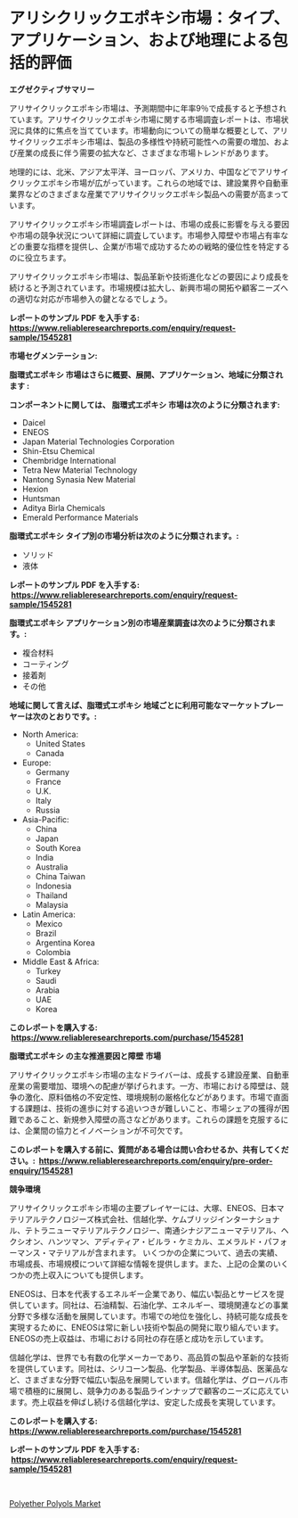 <p><h1>アリシクリックエポキシ市場：タイプ、アプリケーション、および地理による包括的評価</h1></p><p><strong>エグゼクティブサマリー</strong></p>
<p><p>アリサイクリックエポキシ市場は、予測期間中に年率9％で成長すると予想されています。アリサイクリックエポキシ市場に関する市場調査レポートは、市場状況に具体的に焦点を当てています。市場動向についての簡単な概要として、アリサイクリックエポキシ市場は、製品の多様性や持続可能性への需要の増加、および産業の成長に伴う需要の拡大など、さまざまな市場トレンドがあります。</p><p>地理的には、北米、アジア太平洋、ヨーロッパ、アメリカ、中国などでアリサイクリックエポキシ市場が広がっています。これらの地域では、建設業界や自動車業界などのさまざまな産業でアリサイクリックエポキシ製品への需要が高まっています。</p><p>アリサイクリックエポキシ市場調査レポートは、市場の成長に影響を与える要因や市場の競争状況について詳細に調査しています。市場参入障壁や市場占有率などの重要な指標を提供し、企業が市場で成功するための戦略的優位性を特定するのに役立ちます。</p><p>アリサイクリックエポキシ市場は、製品革新や技術進化などの要因により成長を続けると予測されています。市場規模は拡大し、新興市場の開拓や顧客ニーズへの適切な対応が市場参入の鍵となるでしょう。</p></p>
<p><strong>レポートのサンプル PDF を入手する: <a href="https://www.reliableresearchreports.com/enquiry/request-sample/1545281">https://www.reliableresearchreports.com/enquiry/request-sample/1545281</a></strong></p>
<p><strong>市場セグメンテーション:</strong></p>
<p><strong> 脂環式エポキシ 市場はさらに概要、展開、アプリケーション、地域に分類されます :</strong></p>
<p><strong>コンポーネントに関しては、 脂環式エポキシ 市場は次のように分類されます: &nbsp;</strong></p>
<p><ul><li>Daicel</li><li>ENEOS</li><li>Japan Material Technologies Corporation</li><li>Shin-Etsu Chemical</li><li>Chembridge International</li><li>Tetra New Material Technology</li><li>Nantong Synasia New Material</li><li>Hexion</li><li>Huntsman</li><li>Aditya Birla Chemicals</li><li>Emerald Performance Materials</li></ul></p>
<p><strong> 脂環式エポキシ タイプ別の市場分析は次のように分類されます。:</strong></p>
<p><ul><li>ソリッド</li><li>液体</li></ul></p>
<p><strong>レポートのサンプル PDF を入手する: &nbsp;<a href="https://www.reliableresearchreports.com/enquiry/request-sample/1545281">https://www.reliableresearchreports.com/enquiry/request-sample/1545281</a></strong></p>
<p><strong> 脂環式エポキシ アプリケーション別の市場産業調査は次のように分類されます。:</strong></p>
<p><ul><li>複合材料</li><li>コーティング</li><li>接着剤</li><li>その他</li></ul></p>
<p><strong>地域に関して言えば、脂環式エポキシ 地域ごとに利用可能なマーケットプレーヤーは次のとおりです。:</strong></p>
<p><ul>
    <li>
        North America:
        <ul>
            <li>United States</li>
            <li>Canada</li>
        </ul>
    </li>
    <li>
        Europe:
        <ul>
            <li>Germany</li>
            <li>France</li>
            <li>U.K.</li>
            <li>Italy</li>
            <li>Russia</li>
        </ul>
    </li>
    <li>
        Asia-Pacific:
        <ul>
            <li>China</li>
            <li>Japan</li>
            <li>South Korea</li>
            <li>India</li>
            <li>Australia</li>
            <li>China Taiwan</li>
            <li>Indonesia</li>
            <li>Thailand</li>
            <li>Malaysia</li>
        </ul>
    </li>
    <li>
        Latin America:
        <ul>
            <li>Mexico</li>
            <li>Brazil</li>
            <li>Argentina Korea</li>
            <li>Colombia</li>
        </ul>
    </li>
    <li>
        Middle East & Africa:
        <ul>
            <li>Turkey</li>
            <li>Saudi</li>
            <li>Arabia</li>
            <li>UAE</li>
            <li>Korea</li>
        </ul>
    </li>
    </ul></p>
<p><strong>このレポートを購入する: &nbsp;<a href="https://www.reliableresearchreports.com/purchase/1545281">https://www.reliableresearchreports.com/purchase/1545281</a></strong></p>
<p><strong>脂環式エポキシ の主な推進要因と障壁 市場</strong></p>
<p><p>アリサイクリックエポキシ市場の主なドライバーは、成長する建設産業、自動車産業の需要増加、環境への配慮が挙げられます。一方、市場における障壁は、競争の激化、原料価格の不安定性、環境規制の厳格化などがあります。市場で直面する課題は、技術の進歩に対する追いつきが難しいこと、市場シェアの獲得が困難であること、新規参入障壁の高さなどがあります。これらの課題を克服するには、企業間の協力とイノベーションが不可欠です。</p></p>
<p><strong>このレポートを購入する前に、質問がある場合は問い合わせるか、共有してください。:&nbsp; <a href="https://www.reliableresearchreports.com/enquiry/pre-order-enquiry/1545281">https://www.reliableresearchreports.com/enquiry/pre-order-enquiry/1545281</a></strong></p>
<p><strong>競争環境</strong></p>
<p><p>アリサイクリックエポキシ市場の主要プレイヤーには、大塚、ENEOS、日本マテリアルテクノロジーズ株式会社、信越化学、ケムブリッジインターナショナル、テトラニューマテリアルテクノロジー、南通シナジアニューマテリアル、ヘクシオン、ハンツマン、アディティア・ビルラ・ケミカル、エメラルド・パフォーマンス・マテリアルが含まれます。 いくつかの企業について、過去の実績、市場成長、市場規模について詳細な情報を提供します。また、上記の企業のいくつかの売上収入についても提供します。</p><p>ENEOSは、日本を代表するエネルギー企業であり、幅広い製品とサービスを提供しています。同社は、石油精製、石油化学、エネルギー、環境関連などの事業分野で多様な活動を展開しています。市場での地位を強化し、持続可能な成長を実現するために、ENEOSは常に新しい技術や製品の開発に取り組んでいます。ENEOSの売上収益は、市場における同社の存在感と成功を示しています。</p><p>信越化学は、世界でも有数の化学メーカーであり、高品質の製品や革新的な技術を提供しています。同社は、シリコーン製品、化学製品、半導体製品、医薬品など、さまざまな分野で幅広い製品を展開しています。信越化学は、グローバル市場で積極的に展開し、競争力のある製品ラインナップで顧客のニーズに応えています。売上収益を伸ばし続ける信越化学は、安定した成長を実現しています。</p></p>
<p><strong>このレポートを購入する: &nbsp; <a href="https://www.reliableresearchreports.com/purchase/1545281">https://www.reliableresearchreports.com/purchase/1545281</a></strong></p>
<p><strong>レポートのサンプル PDF を入手する: &nbsp;<a href="https://www.reliableresearchreports.com/enquiry/request-sample/1545281">https://www.reliableresearchreports.com/enquiry/request-sample/1545281</a></strong><strong></strong></p>
<p>&nbsp;</p>
<p><p><a href="https://eight-handstand-8fb.notion.site/Polyether-Polyols-Market-Size-Growing-and-Forecasted-for-period-from-2024-2031-and-provides-comple-38ea6b9e958a46c1b82d57066fb9ff3b">Polyether Polyols Market</a></p></p>